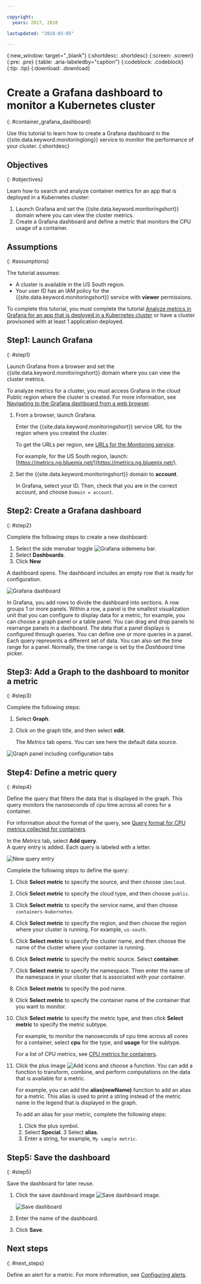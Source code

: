 ```yaml
---

copyright:
  years: 2017, 2018

lastupdated: "2018-03-05"

---
```


{:new_window: target="_blank"}
{:shortdesc: .shortdesc}
{:screen: .screen}
{:pre: .pre}
{:table: .aria-labeledby="caption"}
{:codeblock: .codeblock}
{:tip: .tip}
{:download: .download}


# Create a Grafana dashboard to monitor a Kubernetes cluster
{: #container_grafana_dashboard}


Use this tutorial to learn how to create a Grafana dashboard in the {{site.data.keyword.monitoringlong}} service to monitor the performance of your cluster. 
{:shortdesc}


## Objectives
{: #objectives}

Learn how to search and analyze container metrics for an app that is deployed in a Kubernetes cluster:

1. Launch Grafana and set the {{site.data.keyword.monitoringshort}} domain where you can view the cluster metrics.
2. Create a Grafana dashboard and define a metric that monitors the CPU usage of a container.


## Assumptions
{: #assumptions}

The tutorial assumes:

* A cluster is available in the US South region. 
* Your user ID has an IAM policy for the {{site.data.keyword.monitoringshort}} service with **viewer** permissions.

To complete this tutorial, you must complete the tutorial [Analyze metrics in Grafana for an app that is deployed in a Kubernetes cluster](/docs/services/cloud-monitoring/container_service_metrics.html#container_service_metrics) or have a cluster provisoned with at least 1 application deployed.



## Step1: Launch Grafana
{: #step1}

Launch Grafana from a browser and set the {{site.data.keyword.monitoringshort}} domain where you can view the cluster metrics.

To analyze metrics for a cluster, you must access Grafana in the cloud Public region where the cluster is created. For more information, see [Navigating to the Grafana dashboard from a web browser](/docs/services/cloud-monitoring/grafana/navigating_grafana.html#launch_grafana_from_browser).

1. From a browser, launch Grafana. 

    Enter the {{site.data.keyword.monitoringshort}} service URL for the region where you created the cluster. 
    
    To get the URLs per region, see [URLs for the Monitoring service](/docs/services/cloud-monitoring/monitoring_ov.html#region).

    For example, for the US South region, launch: [https://metrics.ng.bluemix.net/](https://metrics.ng.bluemix.net/).

2. Set the {{site.data.keyword.monitoringshort}} domain to **account**.

    In Grafana, select your ID. Then, check that you are in the correct account, and choose `Domain = account`.


## Step2: Create a Grafana dashboard
{: #step2}

Complete the following steps to create a new dashboard:

1. Select the side menubar toggle ![Grafana sidemenu bar](images/grafana_settings.gif "Grafana sidemenu bar").
2. Select **Dashboards**.
3. Click **New**

A dashboard opens. The dashboard includes an empty row that is ready for configuration.

![Grafana dashboard](images/grafana4_f1.gif "Grafana dashboard")

In Grafana, you add rows to divide the dashboard into sections. A row groups 1 or more panels. Within a row, a panel is the smallest visualization unit that you can configure to display data for a metric, for example, you can choose a graph panel or a table panel. You can drag and drop panels to rearrange panels in a dashboard. The data that a panel displays is configured through queries. You can define one or more queries in a panel. Each query represents a different set of data. You can also set the time range for a panel. Normally, the time range is set by the *Dashboard* time picker.

## Step3: Add a Graph to the dashboard to monitor a metric
{: #step3}

Complete the following steps:

1. Select **Graph**.

2. Click on the graph title, and then select **edit**.

    The *Metrics* tab opens. You can see here the default data source.


![Graph panel including configuration tabs](images/grafana4_f2.gif "Graph panel including configuration tabs")


## Step4: Define a metric query
{: #step4}

Define the query that filters the data that is displayed in the graph. This query monitors the nanoseconds of cpu time across all cores for a container.

For information about the format of the query, see [Query format for CPU metrics collected for containers](/docs/services/cloud-monitoring/reference/metrics_format.html#cpu_containers).
 
In the *Metrics* tab, select **Add query**. <br>A query entry is added. Each query is labeled with a letter. 

![New query entry](images/grafana4_query_f1.gif "New query entry") 
	
Complete the following steps to define the query:
        
1. Click **Select metric** to specify the source, and then choose `ibmcloud`.
    
2. Click **Select metric** to specify the cloud type, and then choose `public`.
    
3. Click **Select metric** to specify the service name, and then choose `containers-kubernetes`.
	
4. Click **Select metric** to specify the region, and then choose the region where your cluster is running. For example, `us-south`.
    
5. Click **Select metric** to specify the cluster name, and then choose the name of the cluster where your container is running.
		
6. Click **Select metric** to specify the metric source. Select **container**.
		
7. Click **Select metric** to specify the namespace. Then enter the name of the namespace in your cluster that is associated with your container.
		
8. Click **Select metric** to specify the pod name.
	
9. Click **Select metric** to specify the container name of the container that you want to monitor.
	
10. Click **Select metric** to specify the metric type, and then click **Select metric** to specify the metric subtype.
	
    For example, to monitor the nanoseconds of cpu time across all cores for a container, select **cpu** for the type, and **usage** for the subtype.
		
	For a list of CPU metrics, see [CPU metrics for containers](/docs/services/cloud-monitoring/containers/monitoring_containers_ov.html#cpu_metrics_containers).
    
11. Click the plus image ![Add icons](images/grafana_plus_image.gif "Plus image") and choose a function. You can add a function to transform, combine, and perform computations on the data that is available for a metric.

    For example, you can add the **alias(newName)** function to add an alias for a metric. This alias is used to print a string instead of the metric name in the legend that is displayed in the graph.

    To add an alias for your metric, complete the following steps:

    1. Click the plus symbol.
    2. Select **Special**.
    3 Select **alias**.
    4. Enter a string, for example, `My sample metric`.

## Step5: Save the dashboard
{: #step5}

Save the dashboard for later reuse.

1. Click the save dashboard image ![Save dashboard image](images/grafana_save_image.gif "Save dashboard image").

    ![Save dashboard](images/grafana_save_dashboard.gif "Save dashboard")

2. Enter the name of the dashboard.
3. Click **Save**.



## Next steps
{: #next_steps}

Define an alert for a metric. For more information, see [Configuring alerts](/docs/services/cloud-monitoring/config_alerts_ov.html#config_alerts_ov).